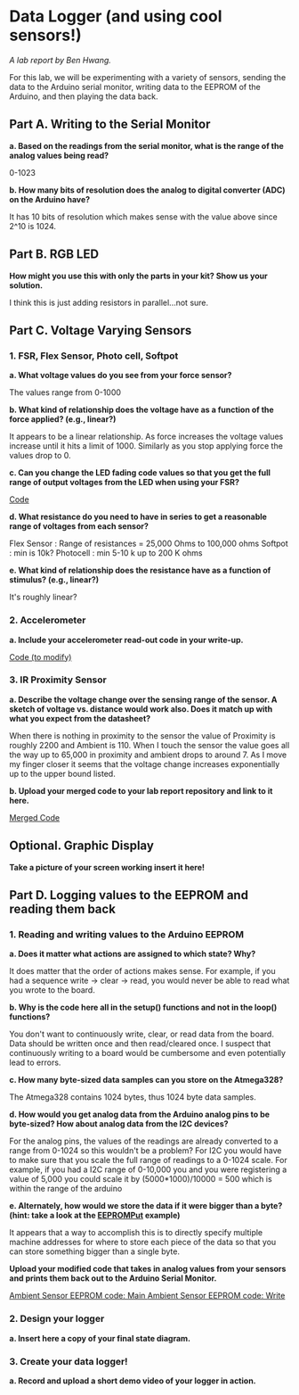 # Data Logger (and using cool sensors!)

*A lab report by Ben Hwang.*

For this lab, we will be experimenting with a variety of sensors, sending the data to the Arduino serial monitor, writing data to the EEPROM of the Arduino, and then playing the data back.

## Part A.  Writing to the Serial Monitor
 
**a. Based on the readings from the serial monitor, what is the range of the analog values being read?**

0-1023
 
**b. How many bits of resolution does the analog to digital converter (ADC) on the Arduino have?**

It has 10 bits of resolution which makes sense with the value above since 2^10 is 1024.

## Part B. RGB LED

**How might you use this with only the parts in your kit? Show us your solution.**

I think this is just adding resistors in parallel...not sure.

## Part C. Voltage Varying Sensors 
 
### 1. FSR, Flex Sensor, Photo cell, Softpot

**a. What voltage values do you see from your force sensor?**

The values range from 0-1000

**b. What kind of relationship does the voltage have as a function of the force applied? (e.g., linear?)**

It appears to be a linear relationship. As force increases the voltage values increase until it hits a limit of 1000. Similarly as you stop applying force the values drop to 0.

**c. Can you change the LED fading code values so that you get the full range of output voltages from the LED when using your FSR?**

[Code](https://github.com/bhwan1118/IDD-Fa18-Lab3/blob/master/LED_Fade_Code.ino)

**d. What resistance do you need to have in series to get a reasonable range of voltages from each sensor?**

Flex Sensor : Range of resistances = 25,000 Ohms to 100,000 ohms
Softpot : min is 10k?
Photocell : min 5-10 k up to 200 K ohms


**e. What kind of relationship does the resistance have as a function of stimulus? (e.g., linear?)**

It's roughly linear?

### 2. Accelerometer
 
**a. Include your accelerometer read-out code in your write-up.**

[Code (to modify)](https://github.com/bhwan1118/IDD-Fa18-Lab3/blob/master/LED_Display_Accel.ino)

### 3. IR Proximity Sensor

**a. Describe the voltage change over the sensing range of the sensor. A sketch of voltage vs. distance would work also. Does it match up with what you expect from the datasheet?**

When there is nothing in proximity to the sensor the value of Proximity is roughly 2200 and Ambient is 110. When I touch the sensor the value goes all the way up to 65,000 in proximity and ambient drops to around 7. As I move my finger closer it seems that the voltage change increases exponentially up to the upper bound listed.

**b. Upload your merged code to your lab report repository and link to it here.**

[Merged Code](https://github.com/bhwan1118/IDD-Fa18-Lab3/blob/master/Merged_Prox_Accel.ino)

## Optional. Graphic Display

**Take a picture of your screen working insert it here!**

## Part D. Logging values to the EEPROM and reading them back
 
### 1. Reading and writing values to the Arduino EEPROM

**a. Does it matter what actions are assigned to which state? Why?**

It does matter that the order of actions makes sense. For example, if you had a sequence write -> clear -> read, you would never be able to read what you wrote to the board.

**b. Why is the code here all in the setup() functions and not in the loop() functions?**

You don't want to continuously write, clear, or read data from the board. Data should be written once and then read/cleared once. I suspect that continuously writing to a board would be cumbersome and even potentially lead to errors.

**c. How many byte-sized data samples can you store on the Atmega328?**

The Atmega328 contains 1024 bytes, thus 1024 byte data samples.

**d. How would you get analog data from the Arduino analog pins to be byte-sized? How about analog data from the I2C devices?**

For the analog pins, the values of the readings are already converted to a range from 0-1024 so this wouldn't be a problem? For I2C you would have to make sure that you scale the full range of readings to a 0-1024 scale. For example, if you had a I2C range of 0-10,000 you and you were registering a value of 5,000 you could scale it by (5000*1000)/10000 = 500 which is within the range of the arduino

**e. Alternately, how would we store the data if it were bigger than a byte? (hint: take a look at the [EEPROMPut](https://www.arduino.cc/en/Reference/EEPROMPut) example)**

It appears that a way to accomplish this is to directly specify multiple machine addresses for where to store each piece of the data so that you can store something bigger than a single byte.

**Upload your modified code that takes in analog values from your sensors and prints them back out to the Arduino Serial Monitor.**

[Ambient Sensor EEPROM code: Main ](https://github.com/bhwan1118/IDD-Fa18-Lab3/blob/master/ModifiedSwitchState.ino)
[Ambient Sensor EEPROM code: Write ](https://github.com/bhwan1118/IDD-Fa18-Lab3/blob/master/state2.ino)

### 2. Design your logger
 
**a. Insert here a copy of your final state diagram.**

### 3. Create your data logger!
 
**a. Record and upload a short demo video of your logger in action.**
